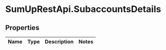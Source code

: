 # SumUpRestApi.SubaccountsDetails

## Properties
Name | Type | Description | Notes
------------ | ------------- | ------------- | -------------
